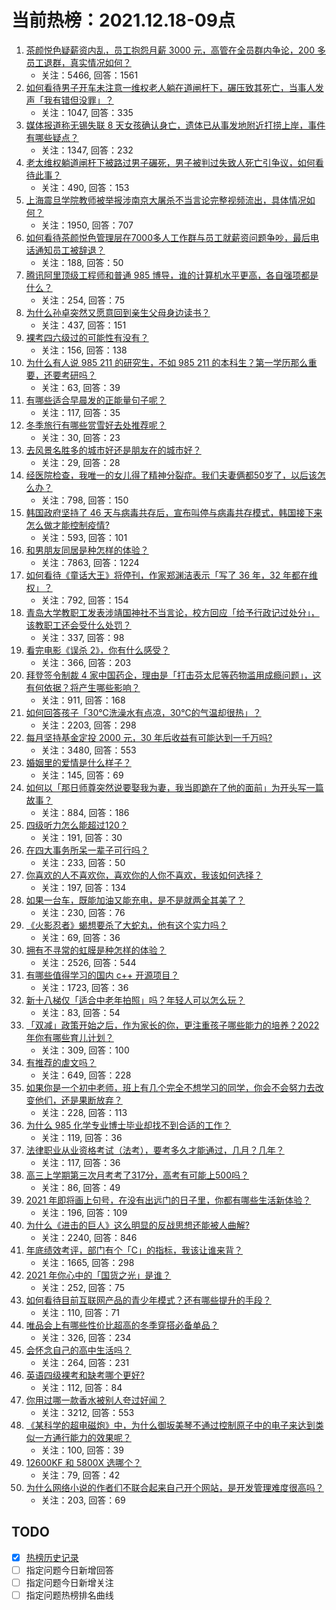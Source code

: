 # 当前热榜：2021.12.18-09点
1. [茶颜悦色疑薪资内乱，员工抱怨月薪 3000 元，高管在全员群内争论，200 多员工退群，真实情况如何？](https://www.zhihu.com/question/506658372)
    * 关注：5466, 回答：1561
2. [如何看待男子开车未注意一维权老人躺在道闸杆下，碾压致其死亡，当事人发声「我有错但没罪」？](https://www.zhihu.com/question/506578266)
    * 关注：1047, 回答：335
3. [媒体报道称无锡失联 8 天女孩确认身亡，遗体已从事发地附近打捞上岸，事件有哪些疑点？](https://www.zhihu.com/question/506755005)
    * 关注：1347, 回答：232
4. [老太维权躺道闸杆下被路过男子碾死，男子被判过失致人死亡引争议，如何看待此事？](https://www.zhihu.com/question/506460067)
    * 关注：490, 回答：153
5. [上海震旦学院教师被举报涉南京大屠杀不当言论完整视频流出，具体情况如何？](https://www.zhihu.com/question/506628650)
    * 关注：1950, 回答：707
6. [如何看待茶颜悦色管理层在7000多人工作群与员工就薪资问题争吵，最后电话通知员工被辞退？](https://www.zhihu.com/question/506662266)
    * 关注：188, 回答：50
7. [腾讯阿里顶级工程师和普通 985 博导，谁的计算机水平更高，各自强项都是什么？](https://www.zhihu.com/question/504305083)
    * 关注：254, 回答：75
8. [为什么孙卓突然又愿意回到亲生父母身边读书？](https://www.zhihu.com/question/505884714)
    * 关注：437, 回答：151
9. [裸考四六级过的可能性有没有？](https://www.zhihu.com/question/360865206)
    * 关注：156, 回答：138
10. [为什么有人说 985 211 的研究生，不如 985 211 的本科生？第一学历那么重要，还要考研吗？](https://www.zhihu.com/question/504120312)
    * 关注：63, 回答：39
11. [有哪些适合早晨发的正能量句子呢？](https://www.zhihu.com/question/503969793)
    * 关注：117, 回答：35
12. [冬季旅行有哪些赏雪好去处推荐呢？](https://www.zhihu.com/question/503087546)
    * 关注：30, 回答：23
13. [去风景名胜多的城市好还是朋友在的城市好？](https://www.zhihu.com/question/501400400)
    * 关注：29, 回答：28
14. [经医院检查，我唯一的女儿得了精神分裂症。我们夫妻俩都50岁了，以后该怎么办？](https://www.zhihu.com/question/373867080)
    * 关注：798, 回答：150
15. [韩国政府坚持了 46 天与病毒共存后，宣布叫停与病毒共存模式，韩国接下来怎么做才能控制疫情?](https://www.zhihu.com/question/506581859)
    * 关注：593, 回答：101
16. [和男朋友同居是种怎样的体验？](https://www.zhihu.com/question/65343555)
    * 关注：7863, 回答：1224
17. [如何看待《童话大王》将停刊，作家郑渊洁表示「写了 36 年，32 年都在维权」？](https://www.zhihu.com/question/506378908)
    * 关注：792, 回答：154
18. [青岛大学教职工发表涉靖国神社不当言论，校方回应「给予行政记过处分」，该教职工还会受什么处罚？](https://www.zhihu.com/question/505445292)
    * 关注：337, 回答：98
19. [看完电影《误杀 2》，你有什么感受？](https://www.zhihu.com/question/506264855)
    * 关注：366, 回答：203
20. [拜登签令制裁 4 家中国药企，理由是「打击芬太尼等药物滥用成瘾问题」，这有何依据？将产生哪些影响？](https://www.zhihu.com/question/506428421)
    * 关注：911, 回答：168
21. [如何回答孩子「30℃洗澡水有点凉，30℃的气温却很热」？](https://www.zhihu.com/question/498871759)
    * 关注：2203, 回答：298
22. [每月坚持基金定投 2000 元，30 年后收益有可能达到一千万吗?](https://www.zhihu.com/question/450007148)
    * 关注：3480, 回答：553
23. [婚姻里的爱情是什么样子？](https://www.zhihu.com/question/437256720)
    * 关注：145, 回答：69
24. [如何以「那日师尊突然说要娶我为妻，我当即跪在了他的面前」为开头写一篇故事？](https://www.zhihu.com/question/490804630)
    * 关注：884, 回答：186
25. [四级听力怎么能超过120？](https://www.zhihu.com/question/355488030)
    * 关注：191, 回答：30
26. [在四大事务所呆一辈子可行吗？](https://www.zhihu.com/question/449061223)
    * 关注：233, 回答：50
27. [你喜欢的人不喜欢你，喜欢你的人你不喜欢，我该如何选择？](https://www.zhihu.com/question/505439920)
    * 关注：197, 回答：134
28. [如果一台车，既能加油又能充电，是不是就两全其美了？](https://www.zhihu.com/question/506396376)
    * 关注：230, 回答：76
29. [《火影忍者》蝎想要杀了大蛇丸，他有这个实力吗？](https://www.zhihu.com/question/504289826)
    * 关注：69, 回答：36
30. [拥有不寻常的虹膜是种怎样的体验？](https://www.zhihu.com/question/55606095)
    * 关注：2526, 回答：544
31. [有哪些值得学习的国内 c++ 开源项目？](https://www.zhihu.com/question/332778359)
    * 关注：1723, 回答：36
32. [新十八梯仅「适合中老年拍照」吗？年轻人可以怎么玩？](https://www.zhihu.com/question/506369712)
    * 关注：83, 回答：54
33. [「双减」政策开始之后，作为家长的你，更注重孩子哪些能力的培养？2022 年你有哪些育儿计划？](https://www.zhihu.com/question/506109845)
    * 关注：309, 回答：100
34. [有推荐的虐文吗？](https://www.zhihu.com/question/321321469)
    * 关注：649, 回答：228
35. [如果你是一个初中老师，班上有几个完全不想学习的同学，你会不会努力去改变他们，还是果断放弃？](https://www.zhihu.com/question/504341909)
    * 关注：228, 回答：113
36. [为什么 985 化学专业博士毕业却找不到合适的工作？](https://www.zhihu.com/question/499914816)
    * 关注：119, 回答：36
37. [法律职业从业资格考试（法考），要考多久才能通过，几月？几年？](https://www.zhihu.com/question/505727933)
    * 关注：117, 回答：36
38. [高三上学期第三次月考考了317分，高考有可能上500吗？](https://www.zhihu.com/question/505492507)
    * 关注：86, 回答：49
39. [2021 年即将画上句号，在没有出远门的日子里，你都有哪些生活新体验？](https://www.zhihu.com/question/506546500)
    * 关注：196, 回答：109
40. [为什么《进击的巨人》这么明显的反战思想还能被人曲解?](https://www.zhihu.com/question/452841537)
    * 关注：2240, 回答：846
41. [年底绩效考评，部门有个「C」的指标，我该让谁来背？](https://www.zhihu.com/question/497903761)
    * 关注：1665, 回答：298
42. [2021 年你心中的「国货之光」是谁？](https://www.zhihu.com/question/505955470)
    * 关注：252, 回答：75
43. [如何看待目前互联网产品的青少年模式？还有哪些提升的手段？](https://www.zhihu.com/question/506568084)
    * 关注：110, 回答：71
44. [唯品会上有哪些性价比超高的冬季穿搭必备单品？](https://www.zhihu.com/question/504497244)
    * 关注：326, 回答：234
45. [会怀念自己的高中生活吗？](https://www.zhihu.com/question/503733597)
    * 关注：264, 回答：231
46. [英语四级裸考和缺考哪个更好?](https://www.zhihu.com/question/503132419)
    * 关注：112, 回答：84
47. [你用过哪一款香水被别人夸过好闻？](https://www.zhihu.com/question/336853934)
    * 关注：3212, 回答：553
48. [《某科学的超电磁炮》中，为什么御坂美琴不通过控制原子中的电子来达到类似一方通行能力的效果呢？](https://www.zhihu.com/question/502393751)
    * 关注：100, 回答：39
49. [12600KF 和 5800X 选哪个？](https://www.zhihu.com/question/500811815)
    * 关注：79, 回答：42
50. [为什么网络小说的作者们不联合起来自己开个网站，是开发管理难度很高吗？](https://www.zhihu.com/question/506535241)
    * 关注：203, 回答：69
## TODO
* [x] [热榜历史记录](hot_history/AllHot.md)
* [ ] 指定问题今日新增回答
* [ ] 指定问题今日新增关注
* [ ] 指定问题热榜排名曲线
